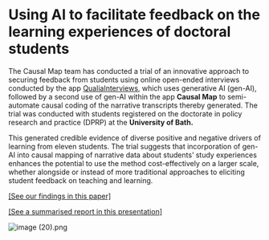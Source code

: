 # Using AI to facilitate feedback on the learning experiences of doctoral students

The Causal Map team has conducted a trial of an innovative approach to securing feedback from students using online open-ended interviews conducted by the app [QualiaInterviews](https://qualia-interviews.bullet.site/home/), which uses generative AI (gen-AI), followed by a second use of gen-AI within the app **Causal Map** to semi-automate causal coding of the narrative transcripts thereby generated. The trial was conducted with students registered on the doctorate in policy research and practice (DPRP) at the **University of Bath.** 

This generated credible evidence of diverse positive and negative drivers of learning from eleven students. The trial suggests that incorporation of gen-AI into causal mapping of narrative data about students’ study experiences enhances the potential to use the method cost-effectively on a larger scale, whether alongside or instead of more traditional approaches to eliciting student feedback on teaching and learning.

[[See our findings in this paper]](https://drive.google.com/file/d/1Ghx5bfvnGdE9R6PJrG9KT2SpzD2CiDDP/view?usp=sharing)

[[See a summarised report in this presentation]](https://drive.google.com/file/d/1YuT5IbIMYlcx-vlvkZfycByc94s6kCX-/view?usp=sharing)

![image (20).png](image_(20).png)